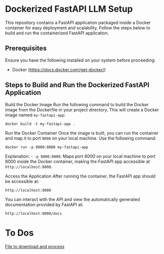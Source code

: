 # Dockerized FastAPI LLM Setup

This repository contains a FastAPI application packaged inside a Docker container for easy deployment and scalability. Follow the steps below to build and run the containerized FastAPI application.

## Prerequisites

Ensure you have the following installed on your system before proceeding:

- Docker (https://docs.docker.com/get-docker/)

## Steps to Build and Run the Dockerized FastAPI Application

Build the Docker Image
Run the following command to build the Docker image from the Dockerfile in your project directory. This will create a Docker image named `my-fastapi-app`:

`docker build -t my-fastapi-app .`

Run the Docker Container
Once the image is built, you can run the container and map it to port `8000` on your local machine. Use the following command:

`docker run -p 8000:8000 my-fastapi-app`

Explanation: - `-p 8000:8000`: Maps port 8000 on your local machine to port 8000 inside the Docker container, making the FastAPI app accessible at `http://localhost:8000`.

Access the Application
After running the container, the FastAPI app should be accessible at:

`http://localhost:8000`

You can interact with the API and view the automatically generated documentation provided by FastAPI at:

`http://localhost:8000/docs`



# To Dos
[File to download and process](https://www.dia.mil/Portals/110/Documents/SFR/DIA%202022%20ATA%20SFR.pdf)